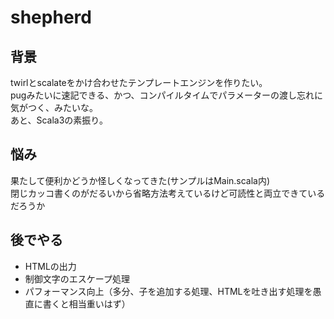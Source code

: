 # shepherd

## 背景

twirlとscalateをかけ合わせたテンプレートエンジンを作りたい。  
pugみたいに速記できる、かつ、コンパイルタイムでパラメーターの渡し忘れに気がつく、みたいな。  
あと、Scala3の素振り。

## 悩み

果たして便利かどうか怪しくなってきた(サンプルはMain.scala内)  
閉じカッコ書くのがだるいから省略方法考えているけど可読性と両立できているだろうか  

## 後でやる

- HTMLの出力
- 制御文字のエスケープ処理
- パフォーマンス向上（多分、子を追加する処理、HTMLを吐き出す処理を愚直に書くと相当重いはず）
